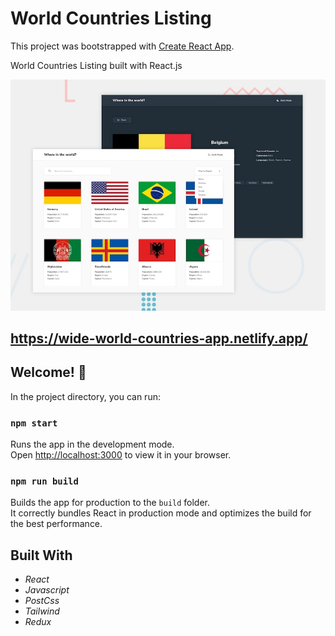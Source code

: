 # World Countries Listing

This project was bootstrapped with [Create React App](https://github.com/facebook/create-react-app).

World Countries Listing built with React.js

![Design preview for the Easy Bank Website](./desktop-preview.jpg)

## https://wide-world-countries-app.netlify.app/

## Welcome! 👋

In the project directory, you can run:

### `npm start`

Runs the app in the development mode.\
Open [http://localhost:3000](http://localhost:3000) to view it in your browser.

### `npm run build`

Builds the app for production to the `build` folder.\
It correctly bundles React in production mode and optimizes the build for the best performance.

## Built With
* *React*
* *Javascript*
* *PostCss*
* *Tailwind*
* *Redux*
